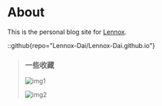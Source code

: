 # About
This is the personal blog site for [Lennox](https://github.com/Lennox-Dai).

::github{repo="Lennox-Dai/Lennox-Dai.github.io"}

> ### 一些收藏
> ![img1](./img/img1.jpg)
> 
> ![img2](./img/img2.jpg)